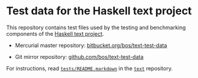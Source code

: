 # Test data for the Haskell text project

This repository contains test files used by the testing and
benchmarking components of the [Haskell text
project](https://bitbucket.org/bos/text).

* Mercurial master repository:
  [bitbucket.org/bos/text-test-data](https://bitbucket.org/bos/text-test-data)

* Git mirror repository:
  [github.com/bos/text-test-data](https://github.com/bos/text-test-data)

For instructions, read
[`tests/README.markdown`](https://bitbucket.org/bos/text/src/tip/tests/README.markdown)
in the [`text`](https://bitbucket.org/bos/text) repository.
